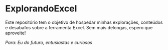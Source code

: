 # ExplorandoExcel

Este repositório tem o objetivo de hospedar minhas explorações, conteúdos e desabafos sobre a ferramenta Excel. Sem mais delongas, espero que aproveite!

*Para: Eu do futuro, entusiastas e curiosos*
